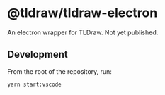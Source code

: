 # @tldraw/tldraw-electron

An electron wrapper for TLDraw. Not yet published.

## Development

From the root of the repository, run:

```bash
yarn start:vscode
```
